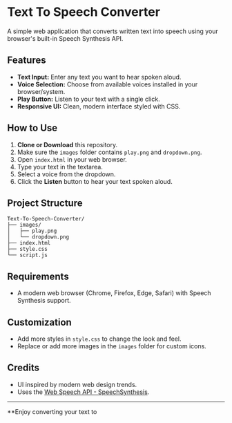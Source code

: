 # Text To Speech Converter

A simple web application that converts written text into speech using your browser's built-in Speech Synthesis API.

## Features

- **Text Input:** Enter any text you want to hear spoken aloud.
- **Voice Selection:** Choose from available voices installed in your browser/system.
- **Play Button:** Listen to your text with a single click.
- **Responsive UI:** Clean, modern interface styled with CSS.

## How to Use

1. **Clone or Download** this repository.
2. Make sure the `images` folder contains `play.png` and `dropdown.png`.
3. Open `index.html` in your web browser.
4. Type your text in the textarea.
5. Select a voice from the dropdown.
6. Click the **Listen** button to hear your text spoken aloud.

## Project Structure

```
Text-To-Speech-Converter/
├── images/
│   ├── play.png
│   └── dropdown.png
├── index.html
├── style.css
└── script.js
```

## Requirements

- A modern web browser (Chrome, Firefox, Edge, Safari) with Speech Synthesis support.

## Customization

- Add more styles in `style.css` to change the look and feel.
- Replace or add more images in the `images` folder for custom icons.

## Credits

- UI inspired by modern web design trends.
- Uses the [Web Speech API - SpeechSynthesis](https://developer.mozilla.org/en-US/docs/Web/API/SpeechSynthesis).

---

**Enjoy converting your text to